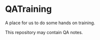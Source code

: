 QATraining
==========

A place for us to do some hands on training.

This repository may contain QA notes.
